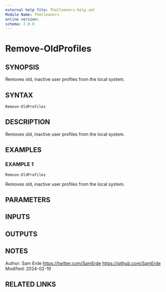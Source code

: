 ```yaml
---
external help file: TheCleaners-help.xml
Module Name: TheCleaners
online version:
schema: 2.0.0
---
```


# Remove-OldProfiles

## SYNOPSIS
Removes old, inactive user profiles from the local system.

## SYNTAX

```
Remove-OldProfiles
```

## DESCRIPTION
Removes old, inactive user profiles from the local system.

## EXAMPLES

### EXAMPLE 1
```
Remove-OldProfiles
```

Removes old, inactive user profiles from the local system.

## PARAMETERS

## INPUTS

## OUTPUTS

## NOTES
Author:     Sam Erde
            https://twitter.com/SamErde
            https://github.com/SamErde
Modified:   2024-02-19

## RELATED LINKS
